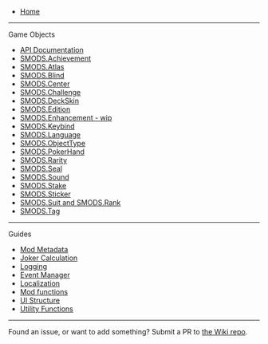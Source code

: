   * [Home](https://github.com/Steamopollys/Steamodded/wiki)
***
Game Objects
  * [API Documentation](https://github.com/Steamopollys/Steamodded/wiki/API-Documentation)
  * [SMODS.Achievement](https://github.com/Steamopollys/Steamodded/wiki/SMODS.Achievement)
  * [SMODS.Atlas](https://github.com/Steamopollys/Steamodded/wiki/SMODS.Atlas)
  * [SMODS.Blind](https://github.com/Steamopollys/Steamodded/wiki/SMODS.Blind)
  * [SMODS.Center](https://github.com/Steamopollys/Steamodded/wiki/SMODS.Center)
  * [SMODS.Challenge](https://github.com/Steamopollys/Steamodded/wiki/SMODS.Challenge)
  * [SMODS.DeckSkin](https://github.com/Steamopollys/Steamodded/wiki/SMODS.DeckSkin)
  * [SMODS.Edition](https://github.com/Steamopollys/Steamodded/wiki/SMODS.Edition)
  * [SMODS.Enhancement - wip](https://github.com/Steamopollys/Steamodded/wiki/SMODS.Enhancement-%5Bwip%5D)
  * [SMODS.Keybind](https://github.com/Steamopollys/Steamodded/wiki/SMODS.Keybind)
  * [SMODS.Language](https://github.com/Steamopollys/Steamodded/wiki/SMODS.Language)
  * [SMODS.ObjectType](https://github.com/Steamopollys/Steamodded/wiki/SMODS.ObjectType)
  * [SMODS.PokerHand](https://github.com/Steamopollys/Steamodded/wiki/SMODS.PokerHand)
  * [SMODS.Rarity](https://github.com/Steamopollys/Steamodded/wiki/SMODS.Rarity)
  * [SMODS.Seal](https://github.com/Steamopollys/Steamodded/wiki/SMODS.Seal)
  * [SMODS.Sound](https://github.com/Steamopollys/Steamodded/wiki/SMODS.Sound)
  * [SMODS.Stake](https://github.com/Steamopollys/Steamodded/wiki/SMODS.Stake)
  * [SMODS.Sticker](https://github.com/Steamopollys/Steamodded/wiki/SMODS.Sticker)
  * [SMODS.Suit and SMODS.Rank](https://github.com/Steamopollys/Steamodded/wiki/SMODS.Suit-and-SMODS.Rank)
  * [SMODS.Tag](https://github.com/Steamopollys/Steamodded/wiki/SMODS.Tag)
***
Guides
  * [Mod Metadata](https://github.com/Steamopollys/Steamodded/wiki/Mod-Metadata)
  * [Joker Calculation](https://github.com/Steamopollys/Steamodded/wiki/Guide-%E2%80%90-Joker-Calculation)
  * [Logging](https://github.com/Steamopollys/Steamodded/wiki/Logging)
  * [Event Manager](https://github.com/Steamopollys/Steamodded/wiki/Guide-%E2%80%90-Event-Manager)
  * [Localization](https://github.com/Steamopollys/Steamodded/wiki/Localization)
  * [Mod functions](https://github.com/Steamopollys/Steamodded/wiki/Mod-functions)
  * [UI Structure](https://github.com/Steamopollys/Steamodded/wiki/UI-Guide)
  * [Utility Functions](https://github.com/Steamopollys/Steamodded/wiki/Utility)

 ***

Found an issue, or want to add something? Submit a PR to [the Wiki repo](https://github.com/Steamodded/Wiki).
